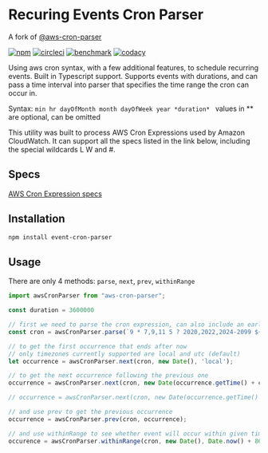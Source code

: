 # Recuring Events Cron Parser

A fork of [@aws-cron-parser](https://www.npmjs.com/package/aws-cron-parser)

[![npm](https://img.shields.io/npm/v/aws-cron-parser)](https://www.npmjs.com/package/aws-cron-parser)
[![circleci](https://circleci.com/gh/beemhq/aws-cron-parser.svg?style=shield)](https://app.circleci.com/pipelines/github/beemhq/aws-cron-parser)
[![benchmark](https://img.shields.io/badge/benchmark-129%2C287%20ops%2Fsec-informational)](https://runkit.com/vinhtnguyen/aws-cron-parser---benchmark)
[![codacy](https://app.codacy.com/project/badge/Grade/6c1314916ad54dbfbe1a4698af373883)](https://app.codacy.com/manual/vinhtnguyen/aws-cron-parser/dashboard)

Using aws cron syntax, with a few additional features, to schedule recurring events. Built in Typescript support.
Supports events with durations, and can pass a time interval into parser that specifies the time range the cron can occur in.

Syntax: `min hr dayOfMonth month dayOfWeek year *duration* `
values in ** are optional, can be omitted

This utility was built to process AWS Cron Expressions used by Amazon CloudWatch. It can support all the specs listed in the link below, including the special wildcards L W and #.

## Specs

[AWS Cron Expression specs](https://docs.aws.amazon.com/AmazonCloudWatch/latest/events/ScheduledEvents.html#CronExpressions)

## Installation

```sh
npm install event-cron-parser
```

## Usage

There are only 4 methods: `parse`, `next`, `prev`, `withinRange`

```js
import awsCronParser from "aws-cron-parser";

const duration = 3600000

// first we need to parse the cron expression, can also include an earliest possible date and a latest possible date
const cron = awsCronParser.parse(`9 * 7,9,11 5 ? 2020,2022,2024-2099 ${duration}`, new Date(), new Date(Date.now() + 5 * 86400000));

// to get the first occurrence that ends after now
// only timezones currently supported are local and utc (default)
let occurrence = awsCronParser.next(cron, new Date(), 'local');

// to get the next occurrence following the previous one
occurrence = awsCronParser.next(cron, new Date(occurrence.getTime() + cron.duration + 60000) , 'UTC');

// occurrence = awsCronParser.next(cron, new Date(occurrence.getTime() + duration + 60000) , 'UTC');

// and use prev to get the previous occurrence
occurrence = awsCronParser.prev(cron, occurrence);

// and use withinRange to see whether event will occur within given time frame, can pass in either number or date for start and end
occurence = awsCronParser.withinRange(cron, new Date(), Date.now() + 86400000);

```